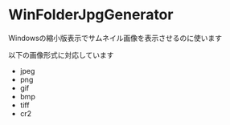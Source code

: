 # WinFolderJpgGenerator
Windowsの縮小版表示でサムネイル画像を表示させるのに使います

以下の画像形式に対応しています
* jpeg
* png
* gif
* bmp
* tiff
* cr2
